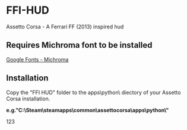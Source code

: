 # FFI-HUD
Assetto Corsa - A Ferrari FF (2013) inspired hud

<h2> Requires Michroma font to be installed </h2>
<a href="https://fonts.google.com/specimen/Michroma"> Google Fonts - Michroma </a>

<h2>Installation</h2>
<p>Copy the "FFI HUD" folder to the apps\python\ diectory of your Assetto Corsa installation. </p>
<p><b>e.g."C:\Steam\steamapps\common\assettocorsa\apps\python\"</b></p>
<p>123</p>
